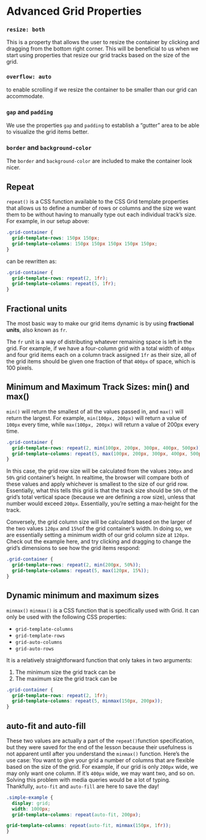 # Advanced Grid Properties

### `resize: both`

This is a property that allows the user to resize the container by clicking and dragging from the bottom right corner. This will be beneficial to us when we start using properties that resize our grid tracks based on the size of the grid.

### `overflow: auto`

to enable scrolling if we resize the container to be smaller than our grid can accommodate.

### `gap` and `padding`

We use the properties `gap` and `padding` to establish a “gutter” area to be able to visualize the grid items better.

### `border` and `background-color`

The `border` and `background-color` are included to make the container look nicer.

## Repeat

`repeat()` is a CSS function available to the CSS Grid template properties that allows us to define a number of rows or columns and the size we want them to be without having to manually type out each individual track’s size. For example, in our setup above:

```css
.grid-container {
  grid-template-rows: 150px 150px;
  grid-template-columns: 150px 150px 150px 150px 150px;
}
```

can be rewritten as:

```css
.grid-container {
  grid-template-rows: repeat(2, 1fr);
  grid-template-columns: repeat(5, 1fr);
}
```

## Fractional units

The most basic way to make our grid items dynamic is by using **fractional units**, also known as `fr`.

The `fr` unit is a way of distributing whatever remaining space is left in the grid. For example, if we have a four-column grid with a total width of `400px` and four grid items each on a column track assigned `1fr` as their size, all of the grid items should be given one fraction of that `400px` of space, which is 100 pixels.

## Minimum and Maximum Track Sizes: min() and max()

`min()` will return the smallest of all the values passed in, and `max()` will return the largest. For example, `min(100px, 200px)` will return a value of `100px` every time, while `max(100px, 200px)` will return a value of 200px every time.

```css
.grid-container {
  grid-template-rows: repeat(2, min(100px, 200px, 300px, 400px, 500px));
  grid-template-columns: repeat(5, max(100px, 200px, 300px, 400px, 500px));
}
```

In this case, the grid row size will be calculated from the values `200px` and `50%` grid container’s height. In realtime, the browser will compare both of these values and apply whichever is smallest to the size of our grid row. Essentially, what this tells this grid is that the track size should be `50%` of the grid’s total vertical space (because we are defining a row size), unless that number would exceed `200px`. Essentially, you’re setting a max-height for the track.

Conversely, the grid column size will be calculated based on the larger of the two values `120px` and `15%`of the grid container’s width. In doing so, we are essentially setting a minimum width of our grid column size at `120px`. Check out the example here, and try clicking and dragging to change the grid’s dimensions to see how the grid items respond:

```css
.grid-container {
  grid-template-rows: repeat(2, min(200px, 50%));
  grid-template-columns: repeat(5, max(120px, 15%));
}
```

## Dynamic minimum and maximum sizes

`minmax()`
`minmax()` is a CSS function that is specifically used with Grid. It can only be used with the following CSS properties:

- `grid-template-columns`
- `grid-template-rows`
- `grid-auto-columns`
- `grid-auto-rows`

It is a relatively straightforward function that only takes in two arguments:

1. The minimum size the grid track can be
2. The maximum size the grid track can be

```css
.grid-container {
  grid-template-rows: repeat(2, 1fr);
  grid-template-columns: repeat(5, minmax(150px, 200px));
}
```

## auto-fit and auto-fill

These two values are actually a part of the `repeat()`function specification, but they were saved for the end of the lesson because their usefulness is not apparent until after you understand the `minmax()` function. Here’s the use case: You want to give your grid a number of columns that are flexible based on the size of the grid. For example, if our grid is only `200px` wide, we may only want one column. If it’s `400px` wide, we may want two, and so on. Solving this problem with media queries would be a lot of typing. Thankfully, `auto-fit` and `auto-fill` are here to save the day!

```css
.simple-example {
  display: grid;
  width: 1000px;
  grid-template-columns: repeat(auto-fit, 200px);

grid-template-columns: repeat(auto-fit, minmax(150px, 1fr));
}
```
